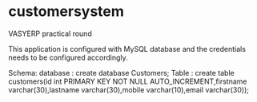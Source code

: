 # customersystem
VASYERP practical round


This application is configured with MySQL database and the credentials needs to be configured accordingly.

Schema: 
  database : create database Customers;
  Table    : create table customers(id int PRIMARY KEY NOT NULL AUTO_INCREMENT,firstname varchar(30),lastname varchar(30),mobile varchar(10),email varchar(30));
